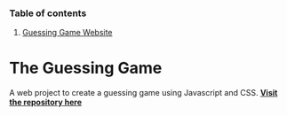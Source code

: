 ### Table of contents

1. [Guessing Game Website](https://github.com/ChanelleMon/ChanelleMondesir/new/main)

# The Guessing Game
A web project to create a guessing game using Javascript and CSS.
[**Visit the repository here**](https://github.com/ChanelleMon/The-Guessing-Game)

